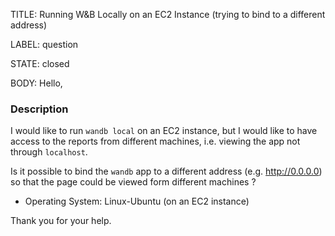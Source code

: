 TITLE:
Running W&B Locally on an EC2 Instance (trying to bind to a different address)

LABEL:
question

STATE:
closed

BODY:
Hello,
### Description
I would like to run `wandb local` on an EC2 instance, but I would like to have access to the reports from different machines, i.e. viewing the app not through `localhost`.

Is it possible to bind the `wandb` app to a different address (e.g. http://0.0.0.0) so that the page could be viewed form different machines ?

* Operating System: Linux-Ubuntu (on an EC2 instance) 

Thank you for your help.

